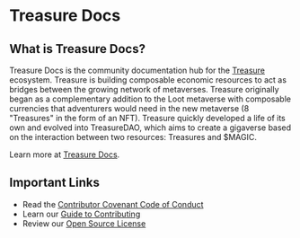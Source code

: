 # Treasure Docs

## What is Treasure Docs?

Treasure Docs is the community documentation hub for the [Treasure](https://treasure.lol) ecosystem. Treasure is building composable economic resources to act as bridges between the growing network of metaverses. Treasure originally began as a complementary addition to the Loot metaverse with composable currencies that adventurers would need in the new metaverse (8 "Treasures" in the form of an NFT). Treasure quickly developed a life of its own and evolved into TreasureDAO, which aims to create a gigaverse based on the interaction between two resources: Treasures and $MAGIC. 

Learn more at [Treasure Docs](https://docs.treasure.tools/).

## Important Links
- Read the [Contributor Covenant Code of Conduct](https://github.com/treasure-tools/treasure-docs/blob/main/CODE_OF_CONDUCT.md)
- Learn our [Guide to Contributing](https://github.com/treasure-tools/treasure-docs/blob/main/CONTRIBUTING.md)
- Review our [Open Source License](https://github.com/treasure-tools/treasure-docs/blob/main/LICENSE)
